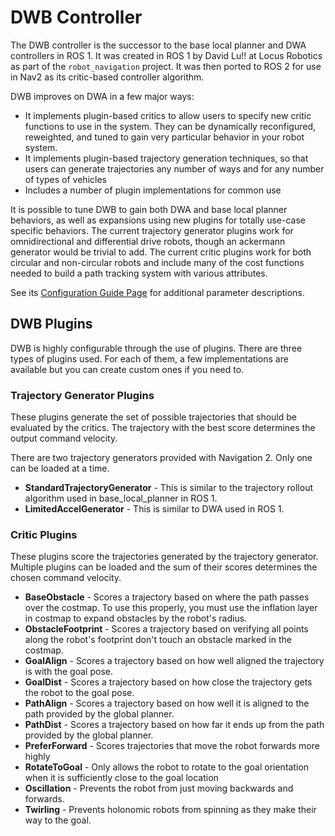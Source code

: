 # DWB Controller

The DWB controller is the successor to the base local planner and DWA controllers in ROS 1. It was created in ROS 1 by David Lu!! at Locus Robotics as part of the `robot_navigation` project. It was then ported to ROS 2 for use in Nav2 as its critic-based controller algorithm.

DWB improves on DWA in a few major ways:

- It implements plugin-based critics to allow users to specify new critic functions to use in the system. They can be dynamically reconfigured, reweighted, and tuned to gain very particular behavior in your robot system.
- It implements plugin-based trajectory generation techniques, so that users can generate trajectories any number of ways and for any number of types of vehicles
- Includes a number of plugin implementations for common use

It is possible to tune DWB to gain both DWA and base local planner behaviors, as well as expansions using new plugins for totally use-case specific behaviors. The current trajectory generator plugins work for omnidirectional and differential drive robots, though an ackermann generator would be trivial to add. The current critic plugins work for both circular and non-circular robots and include many of the cost functions needed to build a path tracking system with various attributes.

See its [Configuration Guide Page](https://navigation.ros.org/configuration/packages/configuring-dwb-controller.html) for additional parameter descriptions.

## DWB Plugins

DWB is highly configurable through the use of plugins. There are three types of
plugins used. For each of them, a few implementations are available but you can
create custom ones if you need to.

### Trajectory Generator Plugins

These plugins generate the set of possible trajectories that should be evaluated
by the critics. The trajectory with the best score determines the output command
velocity.

There are two trajectory generators provided with Navigation 2. Only one can be
loaded at a time.

* **StandardTrajectoryGenerator** - This is similar to the trajectory rollout
  algorithm used in base_local_planner in ROS 1.
* **LimitedAccelGenerator** - This is similar to DWA used in ROS 1.

### Critic Plugins

These plugins score the trajectories generated by the trajectory generator.
Multiple plugins can be loaded and the sum of their scores determines the chosen
command velocity.

* **BaseObstacle** - Scores a trajectory based on where the path passes over the
  costmap. To use this properly, you must use the inflation layer in costmap to
  expand obstacles by the robot's radius.
* **ObstacleFootprint** - Scores a trajectory based on verifying all points along
  the robot's footprint don't touch an obstacle marked in the costmap.
* **GoalAlign** - Scores a trajectory based on how well aligned the trajectory is
  with the goal pose.
* **GoalDist** - Scores a trajectory based on how close the trajectory gets the robot
  to the goal pose.
* **PathAlign** - Scores a trajectory based on how well it is aligned to the path
  provided by the global planner.
* **PathDist** - Scores a trajectory based on how far it ends up from the path
  provided by the global planner.
* **PreferForward** - Scores trajectories that move the robot forwards more highly
* **RotateToGoal** - Only allows the robot to rotate to the goal orientation when it
  is sufficiently close to the goal location
* **Oscillation** - Prevents the robot from just moving backwards and forwards.
* **Twirling** - Prevents holonomic robots from spinning as they make their way to
  the goal.
